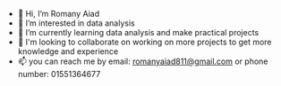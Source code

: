 - 👋 Hi, I’m Romany Aiad
- 👀 I’m interested in data analysis
- 🌱 I’m currently learning data analysis and make practical projects
- 💞️ I'm looking to collaborate on working on more projects to get more knowledge and experience
- 📫 you can reach me by email: romanyaiad811@gmail.com or phone number: 01551364677

<!---
RomanyAiad/RomanyAiad is a ✨ special ✨ repository because its `README.md` (this file) appears on your GitHub profile.
You can click the Preview link to take a look at your changes.
--->
